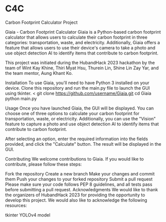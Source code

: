 # C4C
Carbon Footprint Calculator Project

Giaia - Carbon Footprint Calculator Giaia is a Python-based carbon footprint calculator that allows users to calculate their carbon footprint in three categories: transportation, waste, and electricity. Additionally, Giaia offers a feature that allows users to use their device's camera to take a photo and use object detection AI to identify items that contribute to carbon footprint.

This project was initiated during the HubandHack 2023 hackathon by the team of Wint Kay Khine, Thiri Myat Hsu, Thurein Lin, Shine Lin Zay Yar, and the team mentor, Aung Khant Ko.

Installation To use Giaia, you'll need to have Python 3 installed on your device. Clone this repository and run the main.py file to launch the GUI using tkinter. < git clone https://github.com/username/Giaia.git cd Giaia python main.py

Usage Once you have launched Giaia, the GUI will be displayed. You can choose one of three options to calculate your carbon footprint for transportation, waste, or electricity. Additionally, you can use the "Vision" feature to capture a photo and use object detection AI to identify items that contribute to carbon footprint.

After selecting an option, enter the required information into the fields provided, and click the "Calculate" button. The result will be displayed in the GUI.

Contributing We welcome contributions to Giaia. If you would like to contribute, please follow these steps:

Fork the repository Create a new branch Make your changes and commit them Push your changes to your forked repository Submit a pull request Please make sure your code follows PEP 8 guidelines, and all tests pass before submitting a pull request. Acknowledgments We would like to thank the organizers of HubandHack 2023 for providing the opportunity to develop this project. We would also like to acknowledge the following resources:

tkinter YOLOv4 model
